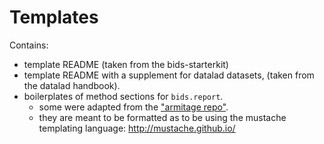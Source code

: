 # Templates

Contains:

- template README (taken from the bids-starterkit)
- template README with a supplement for datalad datasets, (taken from the datalad handbook).
- boilerplates of method sections for `bids.report`.
  - some were adapted from the ["armitage repo"](https://github.com/guiomar/Armitage_BIDS_NLG).
  - they are meant to be formatted as to be using the mustache templating language: http://mustache.github.io/
